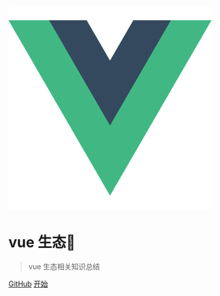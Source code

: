 ![logo](logo.png)

# vue 生态🤔

> vue 生态相关知识总结

[GitHub](https://github.com/treecrow/docsify-books)
[开始](README.md)